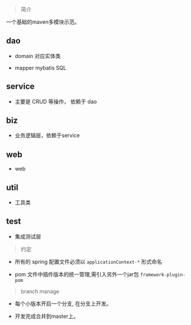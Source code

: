 
> 简介

一个基础的maven多模块示范。

## dao

- domain 对应实体类

- mapper mybatis SQL

## service

- 主要是 CRUD 等操作， 依赖于 dao

## biz

- 业务逻辑层，依赖于service

## web

- web

## util

- 工具类

## test

- 集成测试层


> 约定

- 所有的 spring 配置文件必须以 ```applicationContext-*``` 形式命名

- pom 文件中插件版本的统一管理,需引入另外一个jar包 ```framework-plugin-pom```

> branch manage

- 每个小版本开启一个分支, 在分支上开发。

- 开发完成合并到master上。




